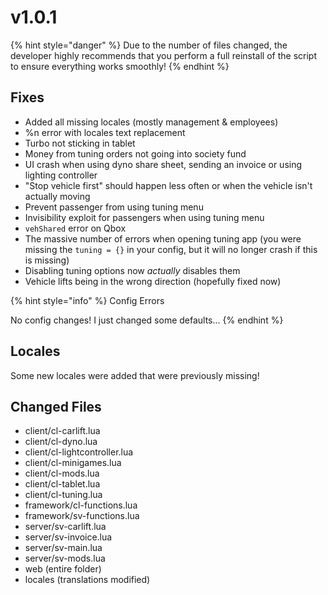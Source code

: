 # v1.0.1

{% hint style="danger" %}
Due to the number of files changed, the developer highly recommends that you perform a full reinstall of the script to ensure everything works smoothly!
{% endhint %}

## Fixes

* Added all missing locales (mostly management & employees)
* %n error with locales text replacement
* Turbo not sticking in tablet
* Money from tuning orders not going into society fund
* UI crash when using dyno share sheet, sending an invoice or using lighting controller
* "Stop vehicle first" should happen less often or when the vehicle isn't actually moving
* Prevent passenger from using tuning menu
* Invisibility exploit for passengers when using tuning menu
* `vehShared` error on Qbox
* The massive number of errors when opening tuning app (you were missing the `tuning = {}` in your config, but it will no longer crash if this is missing)
* Disabling tuning options now _actually_ disables them
* Vehicle lifts being in the wrong direction (hopefully fixed now)

{% hint style="info" %}
Config Errors

No config changes! I just changed some defaults...
{% endhint %}

## Locales

Some new locales were added that were previously missing!&#x20;

## Changed Files

* client/cl-carlift.lua
* client/cl-dyno.lua
* client/cl-lightcontroller.lua
* client/cl-minigames.lua
* client/cl-mods.lua
* client/cl-tablet.lua
* client/cl-tuning.lua
* framework/cl-functions.lua
* framework/sv-functions.lua
* server/sv-carlift.lua
* server/sv-invoice.lua
* server/sv-main.lua
* server/sv-mods.lua
* web (entire folder)
* locales (translations modified)



